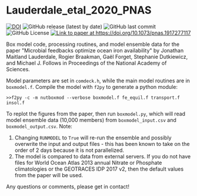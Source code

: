 # Lauderdale_etal_2020_PNAS
[![DOI](https://zenodo.org/badge/207910435.svg)](https://zenodo.org/badge/latestdoi/207910435)
![GitHub release (latest by date)](https://img.shields.io/github/v/release/seamanticscience/Lauderdale_etal_2020_PNAS?color=1b3370)
![GitHub last commit](https://img.shields.io/github/last-commit/seamanticscience/Lauderdale_etal_2020_PNAS?color=f44323)
![GitHub License](https://img.shields.io/github/license/seamanticscience/Lauderdale_etal_2020_PNAS?color=ffa500)
<a href="https://doi.org/10.1073/pnas.1917277117"><img src="http://img.shields.io/badge/paper%20link-doi:10.1073%2Fpnas.1917277117-lightgrey.svg" alt="Link to paper at https://doi.org/10.1073/pnas.1917277117"></a>

Box model code, processing routines, and model ensemble data for the paper "Microbial feedbacks optimize ocean iron availability" by Jonathan Maitland Lauderdale, Rogier Braakman, Gaël Forget, Stephanie Dutkiewicz, and Michael J. Follows in Proceedings of the National Academy of Sciences.

Model parameters are set in `comdeck.h`, while the main model routines are in `boxmodel.f`. Compile the model with `f2py` to generate a python module:

```
>>f2py -c -m nutboxmod --verbose boxmodel.f fe_equil.f transport.f insol.f
```

To replot the figures from the paper, then run `boxmodel.py`, which will read model ensemble data (10,000 members) from  `boxmodel_input.csv` and `boxmodel_output.csv`. Note:
1. Changing `RUNMODEL` to `True` will re-run the ensemble and possibly overwrite the input and output files - this has been known to take on the order of 2 days because it is not parallelized.
1. The model is compared to data from external servers. If you do not have files for World Ocean Atlas 2013 annual Nitrate or Phosphate climatologies or the GEOTRACES IDP 2017 v2, then the default values from the paper will be used.

Any questions or comments, please get in contact!
